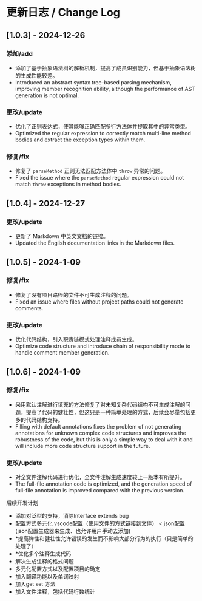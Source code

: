 # 更新日志 / Change Log

## [1.0.3] - 2024-12-26
### 添加/add
- 添加了基于抽象语法树的解析机制，提高了成员识别能力，但基于抽象语法树的生成性能较差。
- Introduced an abstract syntax tree-based parsing mechanism, improving member recognition ability, although the performance of AST generation is not optimal.

### 更改/update
- 优化了正则表达式，使其能够正确匹配多行方法体并提取其中的异常类型。
- Optimized the regular expression to correctly match multi-line method bodies and extract the exception types within them.

### 修复/fix
- 修复了 `parseMethod` 正则无法匹配方法体中 `throw` 异常的问题。
- Fixed the issue where the `parseMethod` regular expression could not match `throw` exceptions in method bodies.

## [1.0.4] - 2024-12-27
### 更改/update
- 更新了 Markdown 中英文文档的链接。
- Updated the English documentation links in the Markdown files.


## [1.0.5] - 2024-1-09
### 修复/fix
- 修复了没有项目路径的文件不可生成注释的问题。
- Fixed an issue where files without project paths could not generate comments.

### 更改/update
- 优化代码结构，引入职责链模式处理注释成员生成。
- Optimize code structure and introduce chain of responsibility mode to handle comment member generation.

## [1.0.6] - 2024-1-09 
### 修复/fix
- 采用默认注解进行填充的方法修复了对未知复杂代码结构不可生成注解的问题，提高了代码的健壮性，但这只是一种简单处理的方式，后续会尽量包括更多的代码结构支持。
- Filling with default annotations fixes the problem of not generating annotations for unknown complex code structures and improves the robustness of the code, but this is only a simple way to deal with it and will include more code structure support in the future.
### 更改/update
- 对全文件注解代码进行优化，全文件注解生成速度较上一版本有所提升。
- The full-file annotation code is optimized, and the generation speed of full-file annotation is improved compared with the previous version.


后续开发计划
- 添加对泛型的支持，消除Interface extends bug
- 配置方式多元化 vscode配置（使用文件的方式链接到文件） < json配置 (json配置生成器来生成、也允许用户手动去添加)
- *提高弹性和健壮性允许错误的发生而不影响大部分行为的执行（只是简单的处理了）
- *优化多个注释生成代码
- 解决生成注释的格式问题
- 多元化配置方式以及配置项目的确定
- 加入翻译功能以及单词映射
- 加入get set 方法
- 加入文件注释，包括代码行数统计
